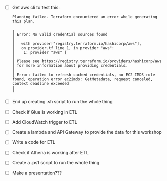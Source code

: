 - [ ] Get aws cli to test this:

    ``` shell
    Planning failed. Terraform encountered an error while generating this plan.
    
    ╷
    │ Error: No valid credential sources found
    │ 
    │   with provider["registry.terraform.io/hashicorp/aws"],
    │   on provider.tf line 1, in provider "aws":
    │    1: provider "aws" {
    │ 
    │ Please see https://registry.terraform.io/providers/hashicorp/aws
    │ for more information about providing credentials.
    │ 
    │ Error: failed to refresh cached credentials, no EC2 IMDS role found, operation error ec2imds: GetMetadata, request canceled, context deadline exceeded
    │ 
    ╵
    ```

- [ ] End up creating .sh script to run the whole thing
- [ ] Check if Glue is working in ETL
- [ ] Add CloudWatch trigger to ETL
- [ ] Create a lambda and API Gateway to provide the data for this workshop
- [ ] Write a code for ETL
- [ ] Check if Athena is working after ETL
- [ ] Create a .ps1 script to run the whole thing
- [ ] Make a presentation???
